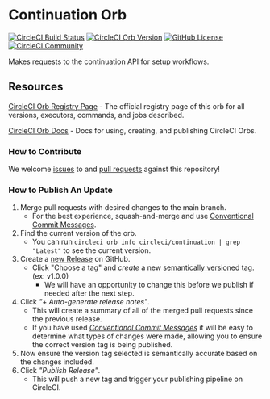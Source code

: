 # Continuation Orb
[![CircleCI Build Status](https://circleci.com/gh/CircleCI-Public/continuation-orb.svg?style=shield "CircleCI Build Status")](https://circleci.com/gh/CircleCI-Public/continuation-orb) [![CircleCI Orb Version](https://badges.circleci.com/orbs/circleci/continuation.svg)](https://circleci.com/developer/orbs/orb/circleci/continuation) [![GitHub License](https://img.shields.io/badge/license-MIT-lightgrey.svg)](https://raw.githubusercontent.com/CircleCI-Public/continuation-orb/master/LICENSE) [![CircleCI Community](https://img.shields.io/badge/community-CircleCI%20Discuss-343434.svg)](https://discuss.circleci.com/c/ecosystem/orbs)

Makes requests to the continuation API for setup workflows.

## Resources

[CircleCI Orb Registry Page](https://circleci.com/orbs/registry/orb/circleci/continuation) - The official registry page of this orb for all versions, executors, commands, and jobs described.

[CircleCI Orb Docs](https://circleci.com/docs/2.0/orb-intro/#section=configuration) - Docs for using, creating, and publishing CircleCI Orbs.

### How to Contribute

We welcome [issues](https://github.com/CircleCI-Public/continuation-orb/issues) to and [pull requests](https://github.com/CircleCI-Public/continuation-orb/pulls) against this repository!

### How to Publish An Update
1. Merge pull requests with desired changes to the main branch.
    - For the best experience, squash-and-merge and use [Conventional Commit Messages](https://conventionalcommits.org/).
2. Find the current version of the orb.
    - You can run `circleci orb info circleci/continuation | grep "Latest"` to see the current version.
3. Create a [new Release](https://github.com/CircleCI-Public/continuation-orb/releases/new) on GitHub.
    - Click "Choose a tag" and _create_ a new [semantically versioned](http://semver.org/) tag. (ex: v1.0.0)
      - We will have an opportunity to change this before we publish if needed after the next step.
4.  Click _"+ Auto-generate release notes"_.
    - This will create a summary of all of the merged pull requests since the previous release.
    - If you have used _[Conventional Commit Messages](https://conventionalcommits.org/)_ it will be easy to determine what types of changes were made, allowing you to ensure the correct version tag is being published.
5. Now ensure the version tag selected is semantically accurate based on the changes included.
6. Click _"Publish Release"_.
    - This will push a new tag and trigger your publishing pipeline on CircleCI.
